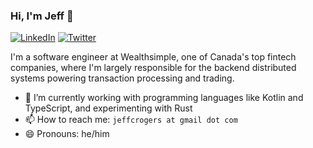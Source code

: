 ### Hi, I'm Jeff 👋

[![LinkedIn](https://img.shields.io/badge/linkedin-%230077B5.svg?&style=for-the-badge&logo=linkedin&logoColor=white)](https://www.linkedin.com/in/digitaljeff) [![Twitter](https://img.shields.io/badge/twitter-%231DA1F2.svg?&style=for-the-badge&logo=twitter&logoColor=white)](https://twitter.com/jrogers)

I'm a software engineer at Wealthsimple, one of Canada's top fintech companies, where I'm largely responsible for the backend distributed systems powering transaction processing and trading.

- 🌱 I’m currently working with programming languages like Kotlin and TypeScript, and experimenting with Rust
- 📫 How to reach me: `jeffcrogers at gmail dot com`
- 😄 Pronouns: he/him
